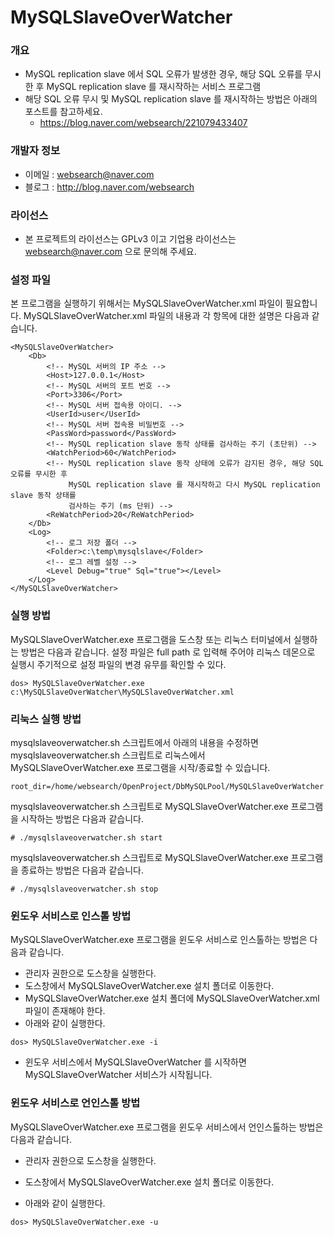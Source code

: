 ﻿# MySQLSlaveOverWatcher

### 개요

* MySQL replication slave 에서 SQL 오류가 발생한 경우, 해당 SQL 오류를 무시한 후 MySQL replication slave 를 재시작하는 서비스 프로그램
* 해당 SQL 오류 무시 및 MySQL replication slave 를 재시작하는 방법은 아래의 포스트를 참고하세요.
  * https://blog.naver.com/websearch/221079433407

### 개발자 정보

* 이메일 : websearch@naver.com
* 블로그 : http://blog.naver.com/websearch

### 라이선스

* 본 프로젝트의 라이선스는 GPLv3 이고 기업용 라이선스는 websearch@naver.com 으로 문의해 주세요.

### 설정 파일
본 프로그램을 실행하기 위해서는 MySQLSlaveOverWatcher.xml 파일이 필요합니다. MySQLSlaveOverWatcher.xml 파일의 내용과 각 항목에 대한 설명은 다음과 같습니다.

```
<MySQLSlaveOverWatcher>
	<Db>
		<!-- MySQL 서버의 IP 주소 -->
		<Host>127.0.0.1</Host>
		<!-- MySQL 서버의 포트 번호 -->
		<Port>3306</Port>
		<!-- MySQL 서버 접속용 아이디. -->
		<UserId>user</UserId>
		<!-- MySQL 서버 접속용 비밀번호 -->
		<PassWord>password</PassWord>
		<!-- MySQL replication slave 동작 상태를 검사하는 주기 (초단위) -->
		<WatchPeriod>60</WatchPeriod>
		<!-- MySQL replication slave 동작 상태에 오류가 감지된 경우, 해당 SQL 오류를 무시한 후
		     MySQL replication slave 를 재시작하고 다시 MySQL replication slave 동작 상태를 
		     검사하는 주기 (ms 단위) -->
		<ReWatchPeriod>20</ReWatchPeriod>
	</Db>
	<Log>
		<!-- 로그 저장 폴더 -->
		<Folder>c:\temp\mysqlslave</Folder>
		<!-- 로그 레벨 설정 -->
		<Level Debug="true" Sql="true"></Level>
	</Log>
</MySQLSlaveOverWatcher>
```

### 실행 방법
MySQLSlaveOverWatcher.exe 프로그램을 도스창 또는 리눅스 터미널에서 실행하는 방법은 다음과 같습니다. 설정 파일은 full path 로 입력해 주어야 리눅스 데몬으로 실행시 주기적으로 설정 파일의 변경 유무를 확인할 수 있다.

```
dos> MySQLSlaveOverWatcher.exe c:\MySQLSlaveOverWatcher\MySQLSlaveOverWatcher.xml
```

### 리눅스 실행 방법
mysqlslaveoverwatcher.sh 스크립트에서 아래의 내용을 수정하면 mysqlslaveoverwatcher.sh 스크립트로 리눅스에서 MySQLSlaveOverWatcher.exe 프로그램을 시작/종료할 수 있습니다.

```
root_dir=/home/websearch/OpenProject/DbMySQLPool/MySQLSlaveOverWatcher
```

mysqlslaveoverwatcher.sh 스크립트로 MySQLSlaveOverWatcher.exe 프로그램을 시작하는 방법은 다음과 같습니다.

```
# ./mysqlslaveoverwatcher.sh start
```

mysqlslaveoverwatcher.sh 스크립트로 MySQLSlaveOverWatcher.exe 프로그램을 종료하는 방법은 다음과 같습니다.

```
# ./mysqlslaveoverwatcher.sh stop
```

### 윈도우 서비스로 인스톨 방법
MySQLSlaveOverWatcher.exe 프로그램을 윈도우 서비스로 인스톨하는 방법은 다음과 같습니다.

* 관리자 권한으로 도스창을 실행한다.
* 도스창에서 MySQLSlaveOverWatcher.exe 설치 폴더로 이동한다.
* MySQLSlaveOverWatcher.exe 설치 폴더에 MySQLSlaveOverWatcher.xml 파일이 존재해야 한다.
* 아래와 같이 실행한다.

```
dos> MySQLSlaveOverWatcher.exe -i
```

* 윈도우 서비스에서 MySQLSlaveOverWatcher 를 시작하면 MySQLSlaveOverWatcher 서비스가 시작됩니다.

### 윈도우 서비스로 언인스톨 방법
MySQLSlaveOverWatcher.exe 프로그램을 윈도우 서비스에서 언인스톨하는 방법은 다음과 같습니다.

* 관리자 권한으로 도스창을 실행한다.
* 도스창에서 MySQLSlaveOverWatcher.exe 설치 폴더로 이동한다.

* 아래와 같이 실행한다.

```
dos> MySQLSlaveOverWatcher.exe -u
```

